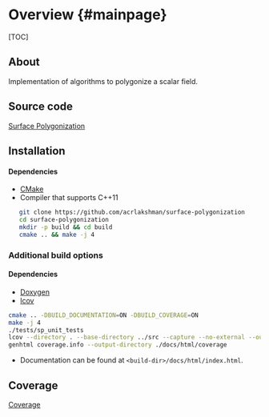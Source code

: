 Overview {#mainpage}
========

[TOC]

## About

Implementation of algorithms to polygonize a scalar field.

## Source code

[Surface Polygonization][src]

## Installation

#### Dependencies

* [CMake]
* Compiler that supports C++11

```sh
   git clone https://github.com/acrlakshman/surface-polygonization
   cd surface-polygonization
   mkdir -p build && cd build
   cmake .. && make -j 4
```

### Additional build options

#### Dependencies

* [Doxygen]
* [lcov]

```sh
cmake .. -DBUILD_DOCUMENTATION=ON -DBUILD_COVERAGE=ON
make -j 4
./tests/sp_unit_tests
lcov --directory . --base-directory ../src --capture --no-external --output-file coverage.info
genhtml coverage.info --output-directory ./docs/html/coverage
```

* Documentation can be found at `<build-dir>/docs/html/index.html`.

## Coverage

[Coverage]

[src]:https://github.com/acrlakshman/surface-polygonization
[CMake]:https://github.com/Kitware/CMake
[Doxygen]:https://github.com/doxygen/doxygen
[lcov]:https://github.com/linux-test-project/lcov
[Surface Polygonization]:https://acrlakshman.github.io/surface-polygonization
[Coverage]:https://acrlakshman.github.io/surface-polygonization/coverage
